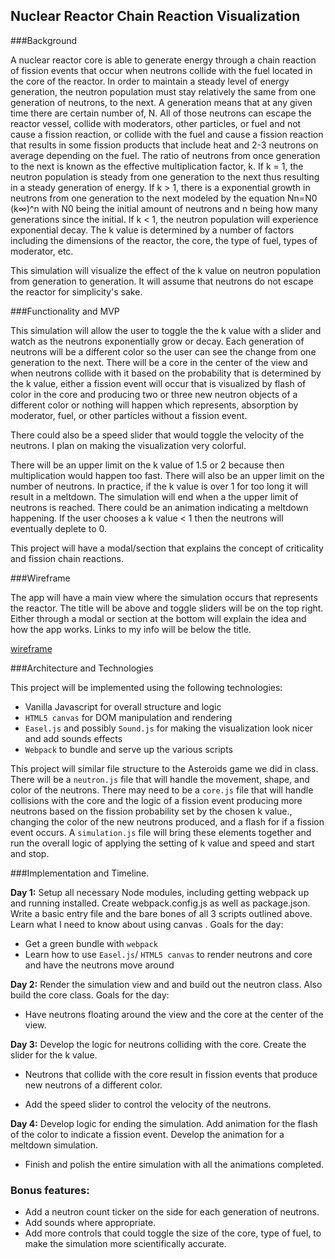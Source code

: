 Nuclear Reactor Chain Reaction Visualization
--------------------------------------------
###Background

A nuclear reactor core is able to generate energy through a chain reaction
of fission events that occur when neutrons collide with the fuel located in
the core of the reactor. In order to maintain a steady level of energy generation,
the neutron population must stay relatively the same from one generation of neutrons,
to the next. A generation means that at any given time there are certain number of, N.
All of those neutrons can escape the reactor vessel, collide with moderators, other particles,
or fuel and not cause a fission reaction, or collide with the fuel and cause a fission reaction
that results in some fission products that include heat and 2-3 neutrons on average depending on the
fuel. The ratio of neutrons from once generation to the next is known as the effective multiplication factor, k. If k = 1, the neutron population is steady from one generation to the next thus resulting
in a steady generation of energy. If k > 1, there is a exponential growth in neutrons from one generation
to the next modeled by the equation Nn=N0 (k∞)^n with N0 being the initial amount of neutrons and
n being how many generations since the initial. If k < 1, the neutron population will experience exponential decay. The k value is determined by a number of factors including the dimensions of the reactor,
the core, the type of fuel, types of moderator, etc.

This simulation will visualize the effect of the k value on neutron population from generation to generation. It will assume that neutrons do not escape the reactor for simplicity's sake.


###Functionality and MVP

This simulation will allow the user to toggle the the k value with a slider and watch
as the neutrons exponentially grow or decay. Each generation of neutrons will be a different
color so the user can see the change from one generation to the next. There will be a core in
the center of the view and when neutrons collide with it based on the probability that is determined
by the k value, either a fission event will occur that is visualized by flash of color in the core and
producing two or three new neutron objects of a different color or nothing will happen which represents,
absorption by moderator, fuel, or other particles without a fission event.

There could also be a speed slider that would toggle the velocity of the neutrons. I plan on making the visualization very colorful.

There will be an upper limit on the k value of 1.5 or 2 because then multiplication would happen too fast.
There will also be an upper limit on the number of neutrons. In practice, if the k value is over 1 for too long it will result in a meltdown. The simulation will end when a the upper limit of neutrons is reached. There could be an animation indicating a meltdown happening. If the user chooses a k value < 1 then the neutrons will eventually deplete to 0.

This project will have a modal/section that explains the concept of criticality and fission chain reactions.

###Wireframe

The app will have a main view where the simulation occurs that represents the reactor. The title
will be above and toggle sliders will be on the top right. Either through a modal or section at the bottom will explain the idea and how the app works. Links to my info will be below the title.

[wireframe](JSproject_wireframe.jpeg)

###Architecture and Technologies

This project will be implemented using the following technologies:

  - Vanilla Javascript for overall structure and logic
  - `HTML5 canvas` for DOM manipulation and rendering
  - `Easel.js` and  possibly `Sound.js` for making the visualization look nicer and add   sounds effects
  - `Webpack` to bundle and serve up the various scripts

  This project will similar file structure to the Asteroids game we did in class. There will be a `neutron.js` file that will handle the movement, shape, and color of the neutrons. There may need to be a `core.js` file that will handle collisions with the core and the logic of a fission event producing more neutrons based on the fission probability set by the chosen k value., changing the color of the new neutrons produced, and a flash for if a fission event occurs. A `simulation.js` file will bring these elements together and run the overall logic of applying the setting of k value and speed and start and stop.


###Implementation and Timeline.

**Day 1:** Setup all necessary Node modules, including getting webpack up and running installed. Create webpack.config.js as well as package.json. Write a basic entry file and the bare bones of all 3 scripts outlined above. Learn what I need to know about using canvas . Goals for the day:

- Get a green bundle with `webpack`
- Learn how to use `Easel.js`/ `HTML5 canvas` to render neutrons and core and have the neutrons move around

**Day 2:** Render the simulation view and and build out the neutron class. Also build the core class.
Goals for the day:

- Have neutrons floating around the view and the core at the center of the view.

**Day 3:** Develop the logic for neutrons colliding with the core. Create the slider for the k value.

- Neutrons that collide with the core result in fission events that produce new neutrons of a different color.

- Add the speed slider to control the velocity of the neutrons.

**Day 4:** Develop logic for ending the simulation. Add animation for the flash of the color to indicate a fission event. Develop the animation for a meltdown simulation.

- Finish and polish the entire simulation with all the animations completed.

### Bonus features:

- Add a neutron count ticker on the side for each generation of neutrons.
- Add sounds where appropriate.
- Add more controls that could toggle the size of the core, type of fuel, to make the simulation more scientifically accurate.
